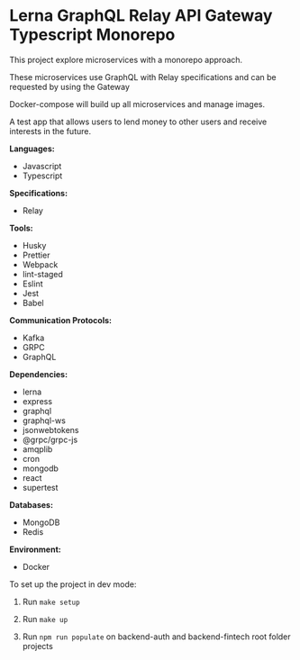 # Lerna GraphQL Relay API Gateway Typescript Monorepo

This project explore microservices with a monorepo approach.

These microservices use GraphQL with Relay specifications and can be requested by using the Gateway

Docker-compose will build up all microservices and manage images.

A test app that allows users to lend money to other users and receive interests in the future.

**Languages:**

- Javascript
- Typescript

**Specifications:**

- Relay

**Tools:**

- Husky
- Prettier
- Webpack
- lint-staged
- Eslint
- Jest
- Babel

**Communication Protocols:**

- Kafka
- GRPC
- GraphQL

**Dependencies:**

- lerna
- express
- graphql
- graphql-ws
- jsonwebtokens
- @grpc/grpc-js
- amqplib
- cron
- mongodb
- react
- supertest

**Databases:**

- MongoDB
- Redis

**Environment:**

- Docker

To set up the project in dev mode:

1. Run `make setup`

2. Run `make up`

3. Run `npm run populate` on backend-auth and backend-fintech root folder projects
